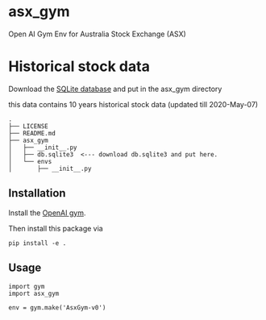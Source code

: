 # asx_gym
Open AI Gym Env for Australia Stock Exchange (ASX)


# Historical stock data
 Download the [SQLite database](https://github.com/asxgym/asx_data/raw/master/db.sqlite3) 
 and put in the asx_gym directory
 
 this data contains 10 years historical stock data (updated till 2020-May-07)

 ```
.
├── LICENSE
├── README.md
├── asx_gym
│   ├── __init__.py
│   ├── db.sqlite3  <--- download db.sqlite3 and put here.
│   └── envs
│       ├── __init__.py

```

## Installation

Install the [OpenAI gym](https://gym.openai.com/docs/).

Then install this package via

```
pip install -e .
```

## Usage

```
import gym
import asx_gym

env = gym.make('AsxGym-v0')
```

